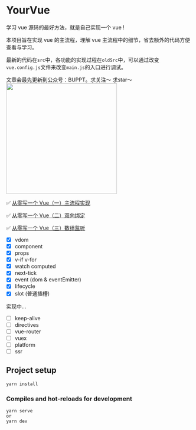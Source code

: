 # YourVue

学习 vue 源码的最好方法，就是自己实现一个 vue !

本项目旨在实现 vue 的主流程，理解 vue 主流程中的细节，省去额外的代码方便查看与学习。

最新的代码在`src`中，各功能的实现过程在`oldSrc`中，可以通过改变`vue.config.js`文件来改变`main.js`的入口进行调试。

文章会最先更新到公众号：BUPPT。求关注～ 求star～
<img src='./wx_BUPPT.png' width="300"/>

✅ <a href="https://github.com/buppt/Video-article-blog/issues/6">从零写一个 Vue（一）主流程实现</a>

✅ <a href="https://github.com/buppt/Video-article-blog/issues/7">从零写一个 Vue（二）双向绑定</a>

✅ <a href="https://github.com/buppt/Video-article-blog/issues/8">从零写一个 Vue（三）数组监听</a>
- [x] vdom
- [x] component
- [x] props
- [x] v-if v-for
- [x] watch computed
- [x] next-tick
- [x] event (dom & eventEmitter)
- [x] lifecycle
- [x] slot (普通插槽)

实现中...
- [ ] keep-alive
- [ ] directives
- [ ] vue-router
- [ ] vuex
- [ ] platform
- [ ] ssr

## Project setup
```
yarn install
```

### Compiles and hot-reloads for development
```
yarn serve 
or
yarn dev
```
